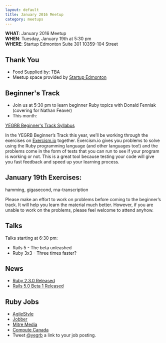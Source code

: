 ```yaml
---
layout: default
title: January 2016 Meetup
category: meetups
---
```


 **WHAT**: January 2016 Meetup  
 **WHEN**: Tuesday, January 19th at 5:30 pm  
 **WHERE**: Startup Edmonton Suite 301 10359-104 Street

## Thank You

* Food Supplied by: TBA
* Meetup space provided by [Startup Edmonton](http://www.startupedmonton.com/)

## Beginner's Track

* Join us at 5:30 pm to learn beginner Ruby topics with Donald Fenniak (covering for Nathan Feaver)
* This month:

[YEGRB Beginner's Track Syllabus](https://docs.google.com/document/d/1YetQ2AeFPhSwCB-OHGwIZrx9O-aKJo6SR2dqwie72n4/edit)

In the YEGRB Beginner’s Track this year, we’ll be working through the exercises on [Exercism.io](http://exercism.io) together. Exercism.io gives you problems to solve using the Ruby programming language (and other languages too!) and the problems come in the form of tests that you can run to see if your program is working or not. This is a great tool because testing your code will give you fast feedback and speed up your learning process.

## January 19th Exercises:
hamming, gigasecond, rna-transcription

Please make an effort to work on problems before coming to the beginner’s track. It will help you learn the material much better. However, if you are unable to work on the problems, please feel welcome to attend anyhow.

## Talks

Talks starting at 6:30 pm:

* Rails 5 - The beta unleashed
* Ruby 3x3 - Three times faster?

## News

* [Ruby 2.3.0 Released](https://www.ruby-lang.org/en/news/2015/12/25/ruby-2-3-0-released/)
* [Rails 5.0 Beta 1 Released](http://weblog.rubyonrails.org/2015/12/18/Rails-5-0-beta1/)

## Ruby Jobs
  * [AgileStyle](http://www.agilestyle.com/careers/)
  * [Jobber](https://getjobber.com/jobs/rails_developer)
  * [Mitre Media](http://mitremedia.com/#careers)
  * [Compute Canada](https://www.computecanada.ca/wp-content/uploads/2015/12/SoftwareArchitectCANFAR1.pdf)
  * Tweet [@yegrb](https://twitter.com/yegrb) a link to your job posting.
